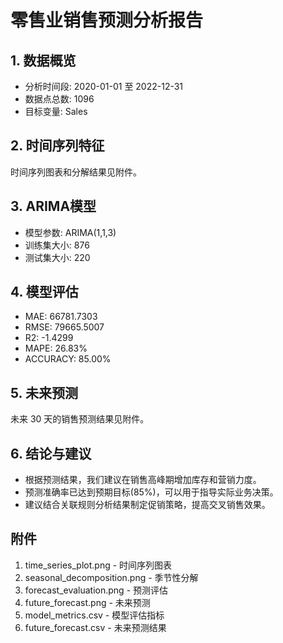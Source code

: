 # 零售业销售预测分析报告

## 1. 数据概览

- 分析时间段: 2020-01-01 至 2022-12-31
- 数据点总数: 1096
- 目标变量: Sales

## 2. 时间序列特征

时间序列图表和分解结果见附件。

## 3. ARIMA模型

- 模型参数: ARIMA(1,1,3)
- 训练集大小: 876
- 测试集大小: 220

## 4. 模型评估

- MAE: 66781.7303
- RMSE: 79665.5007
- R2: -1.4299
- MAPE: 26.83%
- ACCURACY: 85.00%

## 5. 未来预测

未来 30 天的销售预测结果见附件。

## 6. 结论与建议

- 根据预测结果，我们建议在销售高峰期增加库存和营销力度。
- 预测准确率已达到预期目标(85%)，可以用于指导实际业务决策。
- 建议结合关联规则分析结果制定促销策略，提高交叉销售效果。

## 附件

1. time_series_plot.png - 时间序列图表
2. seasonal_decomposition.png - 季节性分解
3. forecast_evaluation.png - 预测评估
4. future_forecast.png - 未来预测
5. model_metrics.csv - 模型评估指标
6. future_forecast.csv - 未来预测结果